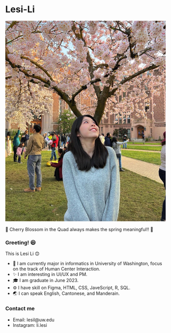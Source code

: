 # Lesi-Li

![Cheery Blossom in UW](CherryBlossom.JPG)

🌸 Cherry Blossom in the Quad always makes the spring meaningful!! 🌸

### **Greeting!** 😆

This is Lesi Li 😊

<ul>
<li>🐾 I am currently major in informatics in University of Washington, focus on the track of Human Center Interaction.</li>
<li>✨ I am interesting in UI/UX and PM.</li>
<li>🎓 I am graduate in June 2023.</li>
<li>⚙️ I have skill on Figma, HTML, CSS, JaveScript, R, SQL.</li>
<li>🌏 I can speak English, Cantonese, and Manderain.</li>
</ul>

### **Contact me**
<ul>
<li> Email: lesil@uw.edu </li>
<li>Instagram: li.lesi</li>
</ul>
